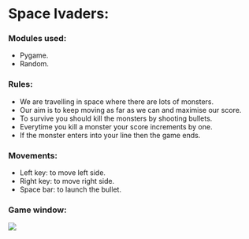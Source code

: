 # Space Ivaders:

### Modules used:

* Pygame.
* Random.

### Rules:

* We are travelling in space where there are lots of monsters.
* Our aim is to keep moving as far as we can and maximise our score.
* To survive you should kill the monsters by shooting bullets.
* Everytime you kill a monster your score increments by one.
* If the monster enters into your line then the game ends.

### Movements:

* Left key: to move left side.
* Right key: to move right side.
* Space bar: to launch the bullet.

### Game window:


![](https://gitlab.com/vaseem_naazleen_shaik/python-games/uploads/624ebeb691de76d74a9c0765b33d7a22/space.png)
